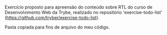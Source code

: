 Exercício proposto para apreensão do conteúdo sobre RTL do curso de Desenvolvimento Web da Trybe, realizado no repositório 'exercise-todo-list' (https://github.com/tryber/exercise-todo-list).

Pasta copiada para fins de arquivo do meu código.